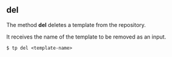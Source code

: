 ## del

The method **del** deletes a template from the repository.

It receives the name of the template to be removed as an input.

```command
$ tp del <template-name>
```